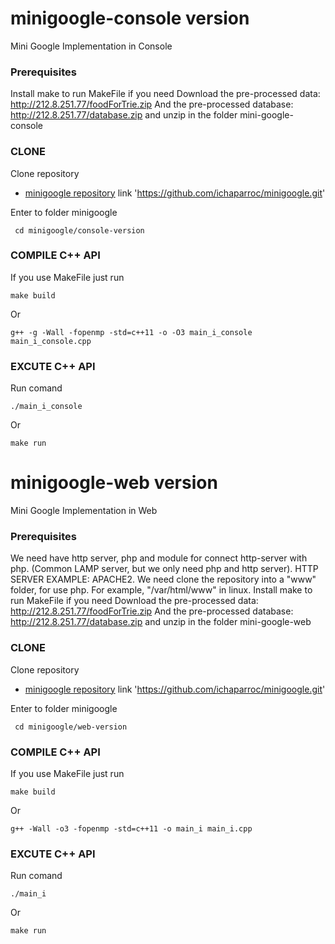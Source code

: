 # minigoogle-console version
Mini Google Implementation in Console

### Prerequisites

Install make to run MakeFile if you need
Download the pre-processed data: http://212.8.251.77/foodForTrie.zip
And the pre-processed database: http://212.8.251.77/database.zip
and unzip in the folder mini-google-console

### CLONE
Clone repository
* [minigoogle repository](https://github.com/ichaparroc/minigoogle.git) link 'https://github.com/ichaparroc/minigoogle.git'

Enter to folder minigoogle
```
 cd minigoogle/console-version
```

### COMPILE C++ API
If you use MakeFile just run
```
make build
```
Or
```
g++ -g -Wall -fopenmp -std=c++11 -o -O3 main_i_console main_i_console.cpp 
```

### EXCUTE C++ API
Run comand
```
./main_i_console
```
Or
```
make run
```

# minigoogle-web version
Mini Google Implementation in Web

### Prerequisites

We need have http server, php and module for connect http-server with php. (Common LAMP server, but we only need php and http server). HTTP SERVER EXAMPLE: APACHE2.
We need clone the repository into a "www" folder, for use php. For example, "/var/html/www" in linux.
Install make to run MakeFile if you need
Download the pre-processed data: http://212.8.251.77/foodForTrie.zip
And the pre-processed database: http://212.8.251.77/database.zip
and unzip in the folder mini-google-web

### CLONE
Clone repository
* [minigoogle repository](https://github.com/ichaparroc/minigoogle.git) link 'https://github.com/ichaparroc/minigoogle.git'

Enter to folder minigoogle
```
 cd minigoogle/web-version
```

### COMPILE C++ API
If you use MakeFile just run
```
make build
```
Or
```
g++ -Wall -o3 -fopenmp -std=c++11 -o main_i main_i.cpp

```

### EXCUTE C++ API
Run comand
```
./main_i
```
Or
```
make run
```
